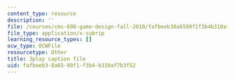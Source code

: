 ```yaml
---
content_type: resource
description: ''
file: /courses/cms-608-game-design-fall-2010/fafbeeb38a6599f1f3b4b310af7b3f52_68572.srt
file_type: application/x-subrip
learning_resource_types: []
ocw_type: OCWFile
resourcetype: Other
title: 3play caption file
uid: fafbeeb3-8a65-99f1-f3b4-b310af7b3f52
---
```

